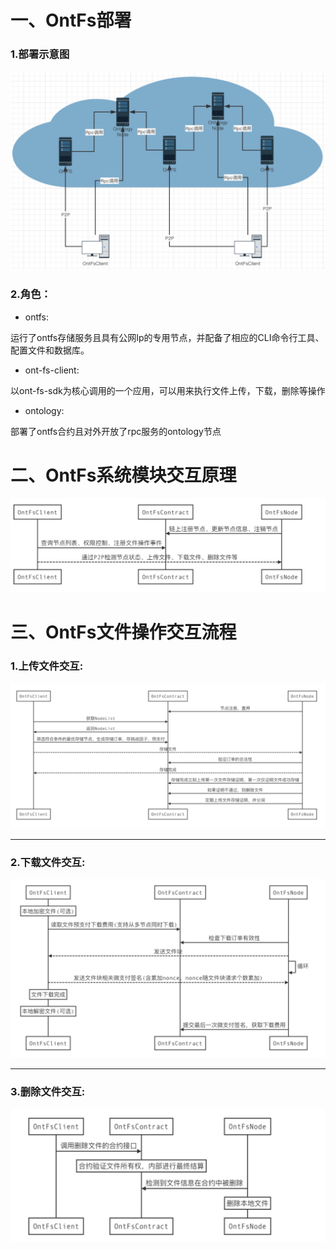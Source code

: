 一、OntFs部署
===

### 1.部署示意图

![](./img/ontfs-flow.png)


### 2.角色：

* ontfs:

运行了ontfs存储服务且具有公网Ip的专用节点，并配备了相应的CLI命令行工具、配置文件和数据库。

* ont-fs-client:

以ont-fs-sdk为核心调用的一个应用，可以用来执行文件上传，下载，删除等操作

* ontology:

部署了ontfs合约且对外开放了rpc服务的ontology节点


二、OntFs系统模块交互原理
===
![](./img/internal-module.png)


三、OntFs文件操作交互流程
===
### 1.上传文件交互:

![](./img/fileupload.png)

---
### 2.下载文件交互:

![](./img/filedownload.png)

---
### 3.删除文件交互:

![](./img/filedelete.png)
















